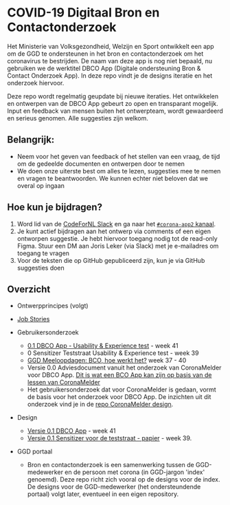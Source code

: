 # COVID-19 Digitaal Bron en Contactonderzoek

Het Ministerie van Volksgezondheid, Welzijn en Sport ontwikkelt een app om de GGD te ondersteunen in het bron en contactonderzoek om het coronavirus te bestrijden. De naam van deze app is nog niet bepaald, nu gebruiken we de werktitel DBCO App (Digitale ondersteuning Bron & Contact Onderzoek App). In deze repo vindt je de designs iteratie en het onderzoek hiervoor. 

Deze repo wordt regelmatig geupdate bij nieuwe iteraties. Het ontwikkelen en ontwerpen van de DBCO App gebeurt zo open en transparant mogelijk. Input en feedback van mensen buiten het ontwerpteam, wordt gewaardeerd en serieus genomen. Alle suggesties zijn welkom.

## Belangrijk:
* Neem voor het geven van feedback of het stellen van een vraag, de tijd om de gedeelde documenten en ontwerpen door te nemen
* We doen onze uiterste best om alles te lezen, suggesties mee te nemen en vragen te beantwoorden. We kunnen echter niet beloven dat we overal op ingaan

## Hoe kun je bijdragen?

1. Word lid van de [CodeForNL Slack](https://doemee.codefor.nl/) en ga naar het [`#corona-app2` kanaal](https://codefornl.slack.com/archives/C01C25PP95L). 
2. Je kunt actief bijdragen aan het ontwerp via comments of een eigen ontworpen suggestie. Je hebt hiervoor toegang nodig tot de read-only Figma. Stuur een DM aan Joris Leker (via Slack) met je e-mailadres om toegang te vragen
3. Voor de teksten die op GitHub gepubliceerd zijn, kun je via GitHub suggesties doen

## Overzicht
* Ontwerpprincipes (volgt)
* [Job Stories](job-stories.md)

* Gebruikersonderzoek
  * [0.1 DBCO App - Usability & Experience test](https://corona.sticktailapp.com/study/app-onderzoek-901/) - week 41
  * 0 Sensitizer Teststraat Usability & Experience test - week 39
  * [GGD Meeloopdagen: BCO, hoe werkt het?](https://corona.sticktailapp.com/study/bco-onderzoek-hoe-werkt-het-655/) week 37 - 40 
  * Versie 0.0 Adviesdocument vanuit het onderzoek van CoronaMelder voor DBCO App. [Dit is wat een BCO App kan zijn op basis van de lessen van CoronaMelder](https://docs.google.com/document/d/1zNSkXXfYkcB18r2-kMdSy5Nujs0_wg39Y3Ee3P_1a1s/edit?usp=sharing)
  * Het gebruikersonderzoek dat voor CoronaMelder is gedaan, vormt de basis voor het onderzoek voor DBCO App. De inzichten uit dit onderzoek vind je in de [repo CoronaMelder design](https://github.com/minvws/nl-covid19-notification-app-design).
  
* Design
  * [Versie 0.1 DBCO App](https://www.figma.com/file/Vndv3EXiJDQ98livrJJcaT/Public-App2-Digitale-ondersteuning-bron-en-contactonderzoek?node-id=0%3A1) - week 41
  * [Versie 0.1 Sensitizer voor de teststraat - papier](https://www.figma.com/file/Vndv3EXiJDQ98livrJJcaT/Public-App2-Digitale-ondersteuning-bron-en-contactonderzoek?node-id=3%3A15580) - week 39.

* GGD portaal
  * Bron en contactonderzoek is een samenwerking tussen de GGD-medewerker en de persoon met corona (in GGD-jargon 'index' genoemd). Deze repo richt zich vooral op de designs voor de index. De designs voor de GGD-medewerker (het ondersteundende portaal) volgt later, eventueel in een eigen repository. 
